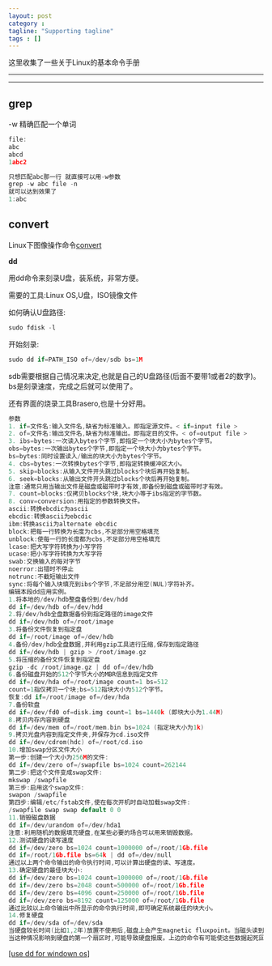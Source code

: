 ```yaml
---
layout: post
category :
tagline: "Supporting tagline"
tags : []
---
```

这里收集了一些关于Linux的基本命令手册

---
<!--more-->

---

## grep

-w 精确匹配一个单词
```C
file:
abc
abcd
1abc2

只想匹配abc那一行 就直接可以用-w参数
grep -w abc file -n
就可以达到效果了
1:abc

```

## convert

Linux下图像操作命令[convert](http://blog.csdn.net/beliefer/article/details/50523205)

**dd**

用dd命令来刻录U盘，装系统，非常方便。

需要的工具:Linux OS,U盘，ISO镜像文件

如何确认U盘路径:
```C
sudo fdisk -l
```
开始刻录:
```C
sudo dd if=PATH_ISO of=/dev/sdb bs=1M
```
sdb需要根据自己情况来决定,也就是自己的U盘路径(后面不要带1或者2的数字)。bs是刻录速度，完成之后就可以使用了。

还有界面的烧录工具Brasero,也是十分好用。

```C
参数
1. if=文件名:输入文件名,缺省为标准输入。即指定源文件。< if=input file >
2. of=文件名:输出文件名,缺省为标准输出。即指定目的文件。< of=output file >
3. ibs=bytes:一次读入bytes个字节,即指定一个块大小为bytes个字节。
obs=bytes:一次输出bytes个字节,即指定一个块大小为bytes个字节。
bs=bytes:同时设置读入/输出的块大小为bytes个字节。
4. cbs=bytes:一次转换bytes个字节,即指定转换缓冲区大小。
5. skip=blocks:从输入文件开头跳过blocks个块后再开始复制。
6. seek=blocks:从输出文件开头跳过blocks个块后再开始复制。
注意:通常只用当输出文件是磁盘或磁带时才有效,即备份到磁盘或磁带时才有效。
7. count=blocks:仅拷贝blocks个块,块大小等于ibs指定的字节数。
8. conv=conversion:用指定的参数转换文件。
ascii:转换ebcdic为ascii
ebcdic:转换ascii为ebcdic
ibm:转换ascii为alternate ebcdic
block:把每一行转换为长度为cbs,不足部分用空格填充
unblock:使每一行的长度都为cbs,不足部分用空格填充
lcase:把大写字符转换为小写字符
ucase:把小写字符转换为大写字符
swab:交换输入的每对字节
noerror:出错时不停止
notrunc:不截短输出文件
sync:将每个输入块填充到ibs个字节,不足部分用空(NUL)字符补齐。
编辑本段dd应用实例。
1.将本地的/dev/hdb整盘备份到/dev/hdd
dd if=/dev/hdb of=/dev/hdd
2.将/dev/hdb全盘数据备份到指定路径的image文件
dd if=/dev/hdb of=/root/image
3.将备份文件恢复到指定盘
dd if=/root/image of=/dev/hdb
4.备份/dev/hdb全盘数据,并利用gzip工具进行压缩,保存到指定路径
dd if=/dev/hdb | gzip > /root/image.gz
5.将压缩的备份文件恢复到指定盘
gzip -dc /root/image.gz | dd of=/dev/hdb
6.备份磁盘开始的512个字节大小的MBR信息到指定文件
dd if=/dev/hda of=/root/image count=1 bs=512
count=1指仅拷贝一个块;bs=512指块大小为512个字节。
恢复:dd if=/root/image of=/dev/hda
7.备份软盘
dd if=/dev/fd0 of=disk.img count=1 bs=1440k (即块大小为1.44M)
8.拷贝内存内容到硬盘
dd if=/dev/mem of=/root/mem.bin bs=1024 (指定块大小为1k)
9.拷贝光盘内容到指定文件夹,并保存为cd.iso文件
dd if=/dev/cdrom(hdc) of=/root/cd.iso
10.增加swap分区文件大小
第一步:创建一个大小为256M的文件:
dd if=/dev/zero of=/swapfile bs=1024 count=262144
第二步:把这个文件变成swap文件:
mkswap /swapfile
第三步:启用这个swap文件:
swapon /swapfile
第四步:编辑/etc/fstab文件,使在每次开机时自动加载swap文件:
/swapfile swap swap default 0 0
11.销毁磁盘数据
dd if=/dev/urandom of=/dev/hda1
注意:利用随机的数据填充硬盘,在某些必要的场合可以用来销毁数据。
12.测试硬盘的读写速度
dd if=/dev/zero bs=1024 count=1000000 of=/root/1Gb.file
dd if=/root/1Gb.file bs=64k | dd of=/dev/null
通过以上两个命令输出的命令执行时间,可以计算出硬盘的读、写速度。
13.确定硬盘的最佳块大小:
dd if=/dev/zero bs=1024 count=1000000 of=/root/1Gb.file
dd if=/dev/zero bs=2048 count=500000 of=/root/1Gb.file
dd if=/dev/zero bs=4096 count=250000 of=/root/1Gb.file
dd if=/dev/zero bs=8192 count=125000 of=/root/1Gb.file
通过比较以上命令输出中所显示的命令执行时间,即可确定系统最佳的块大小。
14.修复硬盘
dd if=/dev/sda of=/dev/sda
当硬盘较长时间(比如1,2年)放置不使用后,磁盘上会产生magnetic fluxpoint。当磁头读到这些区域时会遇到困难,并可能导致I/O错误。
当这种情况影响到硬盘的第一个扇区时,可能导致硬盘报废。上边的命令有可能使这些数据起死回生。且这个过程是安全,高效的。
```

[\[use dd for windown os\]](http://www.cnblogs.com/alanalan/p/3316598.html)
